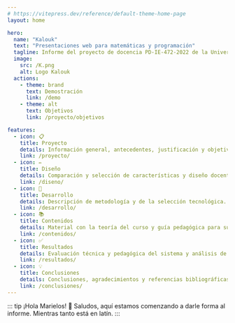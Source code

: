 ```yaml
---
# https://vitepress.dev/reference/default-theme-home-page
layout: home

hero:
  name: "Kalouk"
  text: "Presentaciones web para matemáticas y programación"
  tagline: Informe del proyecto de docencia PD-IE-472-2022 de la Universidad de Costa Rica
  image:
    src: /K.png
    alt: Logo Kalouk
  actions:
    - theme: brand
      text: Demostración
      link: /demo
    - theme: alt
      text: Objetivos
      link: /proyecto/objetivos

features:
  - icon: 📋
    title: Proyecto
    details: Información general, antecedentes, justificación y objetivos.
    link: /proyecto/
  - icon: ✏️
    title: Diseño
    details: Comparación y selección de características y diseño docente.
    link: /diseno/
  - icon: 🚀
    title: Desarrollo
    details: Descripción de metodología y de la selección tecnológica.
    link: /desarrollo/
  - icon: 📚
    title: Contenidos
    details: Material con la teoría del curso y guía pedagógica para su implementación.
    link: /contenidos/
  - icon: ✅
    title: Resultados
    details: Evaluación técnica y pedagógica del sistema y análisis de la implementación.
    link: /resultados/
  - icon: 💡
    title: Conclusiones
    details: Conclusiones, agradecimientos y referencias bibliográficas para el proyecto.
    link: /conclusiones/
---
```


::: tip ¡Hola Marielos! 👋
Saludos, aquí estamos comenzando a darle forma al informe. Mientras tanto está en latín.
:::
